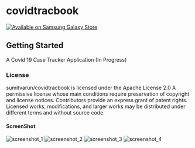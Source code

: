 # covidtracbook

<a href="https://galaxy.store/Co123vid"><img src="https://img.samsungapps.com/seller/images/badges/galaxyStore/png_big/GalaxyStore_English.png?ver=1599637432000" alt="Available on Samsung Galaxy Store" style="max-width: 100%; height: auto;"></a>



## Getting Started
A Covid 19 Case Tracker Application (In Progress)
### License

sumitvarun/covidtracbook is licensed under the
Apache License 2.0
A permissive license whose main conditions require preservation of copyright and license notices. Contributors provide an express grant of patent rights. Licensed works, modifications, and larger works may be distributed under different terms and without source code.


#### ScreenShot
![screenshot_1](https://user-images.githubusercontent.com/52107131/93002685-50cfa700-f556-11ea-9fec-5cce288f8aef.png)
![screenshot_2](https://user-images.githubusercontent.com/52107131/93002693-5f1dc300-f556-11ea-82ac-035024b7139d.png)
![screenshot_3](https://user-images.githubusercontent.com/52107131/93002698-6349e080-f556-11ea-9dc8-b80e9f890e45.png)
![screenshot_4](https://user-images.githubusercontent.com/52107131/93002701-6775fe00-f556-11ea-8654-28485e68b056.png)




